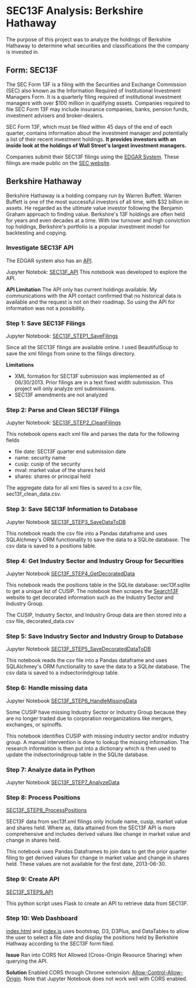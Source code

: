 # SEC13F Analysis: Berkshire Hathaway 

The purpose of this project was to analyze the holdings of Berkshire Hathaway to determine what securities and classifications the the company is invested in.

## Form: SEC13F

The SEC Form 13F is a filing with the Securities and Exchange Commission (SEC) also known as the Information Required of Institutional Investment Managers Form. It is a quarterly filing required of institutional investment managers with over $100 million in qualifying assets. Companies required to file SEC Form 13F may include insurance companies, banks, pension funds, investment advisers and broker-dealers.

SEC Form 13F, which must be filed within 45 days of the end of each quarter, contains information about the investment manager and potentially a list of their recent investment holdings. **It provides investors with an inside look at the holdings of Wall Street's largest investment managers.**

Companies submit their SEC13F filings using the [EDGAR System](https://www.sec.gov/page/everythingedgar).  These filings are made public on the [SEC website](https://www.sec.gov/edgar/searchedgar/companysearch.html).

## Berkshire Hathaway

Berkshire Hathaway is a holding company run by Warren Buffett.  Warren Buffett is one of the most successful investors of all time, with $32 billion in assets.  He regarded as the ultimate value investor following the Benjamin Graham approach to finding value. Berkshire's 13F holdings are often held for years and even decades at a time. With low turnover and high conviction top holdings, Berkshire's portfolio is a popular investment model for backtesting and copying.


### Investigate SEC13F API

The EDGAR system also has an [API](http://developer.edgar-online.com/).

Jupyter Notebok: [SEC13F_API](https://github.com/shanegela/DataAnalytics/blob/gh-pages/SEC13F/SEC13F_API.ipynb)
This notebook was developed to explore the API.

**API Limitation**  The API only has current holdings available.  My communications with the API contact confirmed that no historical data is available and the request is not on their roadmap.  So using the API for information was not a possibility.

### Step 1: Save SEC13F Filings

Jupyter Notebook: [SEC13F_STEP1_SaveFilings](https://github.com/shanegela/DataAnalytics/blob/gh-pages/SEC13F/SEC13F_STEP1_SaveFilings.ipynb)

Since all the SEC13F filings are available online.  I used BeautifulSoup to save the xml filings from onine to the filings directory.

**Limitations** 
* XML formation for SEC13F submission was implemented as of 06/30/2013.  Prior filings are in a text fixed width submission.  This project will only analyze xml submissions.
* SEC13F amendments are not analyzed

### Step 2: Parse and Clean SEC13F Filings

Jupyter Notebook: [SEC13F_STEP2_CleanFilings](https://github.com/shanegela/DataAnalytics/blob/gh-pages/SEC13F/SEC13F_STEP2_CleanFilings.ipynb)

This notebook opens each xml file and parses the data for the following fields
* file date: SEC13F quarter end submission date
* name: security name
* cusip: cusip of the security
* mval: market value of the shares held
* shares: shares or principal held

The aggregate data for all xml files is saved to a csv file, sec13f_clean_data.csv.

### Step 3: Save SEC13F Information to Database

Jupyter Notebook [SEC13F_STEP3_SaveDataToDB](https://github.com/shanegela/DataAnalytics/blob/gh-pages/SEC13F/SEC13F_STEP3_SaveDataToDB.ipynb)

This notebook reads the csv file into a Pandas dataframe and uses SQLAlchmey's ORM functionality to save the data to a SQLite database.  The csv data is saved to a positions table.

### Step 4: Get Industry Sector and Industry Group for Securities

Jupyter Notebook [SEC13F_STEP4_GetDecoratedData](https://github.com/shanegela/DataAnalytics/blob/gh-pages/SEC13F/SEC13F_STEP4_GetDecoratedData.ipynb)

This notebook reads the positions table in the SQLite database: sec13f.sqlite to get a unique list of CUSIP.  The notebook then scrapes the  [Search13F](https://search13f.com/securities/neighbors/) website to get decorated information such as the Industry Sector and Industry Group.

The CUSIP, Industry Sector, and Industry Group data are then stored into a csv file, decorated_data.csv

### Step 5: Save Industry Sector and Industry Group to Database

Jupyter Notebook [SEC13F_STEP5_SaveDecoratedDataToDB](https://github.com/shanegela/DataAnalytics/blob/gh-pages/SEC13F/SEC13F_STEP5_SaveDecoratedDataToDB.ipynb)

This notebook reads the csv file into a Pandas dataframe and uses SQLAlchmey's ORM functionality to save the data to a SQLite database.  The csv data is saved to a indsectorindgroup table.

### Step 6: Handle missing data

Jupyter Notebook [SEC13F_STEP6_HandleMissingData](https://github.com/shanegela/DataAnalytics/blob/gh-pages/SEC13F/SEC13F_STEP6_HandleMissingData.ipynb)

Some CUSIP have missing Industry Sector or Industry Group because they are no longer traded due to corporation reorganizations like mergers, exchanges, or spinoffs.

This notebook identifies CUSIP with missing industry sector and/or industry group.  A manual intervention is done to lookup the missing information.  The research information is then put into a dictionary which is then used to update the indsectorindgroup table in the SQLite database.

### Step 7: Analyze data in Python

Jupyter Notebook [SEC13F_STEP7_AnalyzeData](https://github.com/shanegela/DataAnalytics/blob/gh-pages/SEC13F/SEC13F_STEP7_AnalyzeData.ipynb)

### Step 8: Process Positions

[SEC13F_STEP8_ProcessPositions](https://github.com/shanegela/DataAnalytics/blob/gh-pages/SEC13F/SEC13F_STEP8_ProcessPositions.py)

SEC13F data from sec13f.xml filings only include name, cusip, market value and shares held.  Where as, data attained from the SEC13F API is more comprehensive and includes derived values like change in market value and change in shares held.

This notebook uses Pandas Dataframes to join data to get the prior quarter filing to get derived values for change in market value and change in shares held.  These values are not available for the first date, 2013-06-30.

### Step 9: Create API 

[SEC13F_STEP9_API](https://github.com/shanegela/DataAnalytics/blob/gh-pages/SEC13F/SEC13F_STEP9_API.py)

This python script uses Flask to create an API to retrieve data from SEC13F.

### Step 10: Web Dashboard

[index.html](https://github.com/shanegela/DataAnalytics/blob/gh-pages/SEC13F/index.html) and [index.js](hhttps://github.com/shanegela/DataAnalytics/blob/gh-pages/SEC13F/index.js) uses bootstrap, D3, D3Plus, and DataTables to allow the user to select a file date and display the positions held by Berkshire Hathway according to the SEC13F form filed.

**Issue**
Ran into CORS Not Allowed (Cross-Origin Resource Sharing) when querying the API.

**Solution**
Enabled CORS through Chrome extension: [Allow-Control-Allow-Origin](https://chrome.google.com/webstore/detail/allow-control-allow-origi/nlfbmbojpeacfghkpbjhddihlkkiljbi?hl=en).  Note that Jupyter Notebook does not work well with CORS enabled.